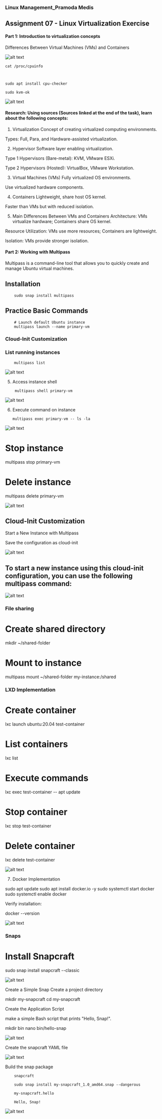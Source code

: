### Linux Management_Pramoda Medis

## Assignment 07 - Linux Virtualization Exercise

#### Part 1: Introduction to virtualization concepts

Differences Between Virtual Machines (VMs) and Containers

![alt text](01Size.png)

    cat /proc/cpuinfo



    sudo apt install cpu-checker

    sudo kvm-ok

![alt text](SS03.png)


#### Research: Using sources (Sources linked at the end of the task), learn about the following concepts:

1. Virtualization
Concept of creating virtualized computing environments.

Types: Full, Para, and Hardware-assisted virtualization.

2. Hypervisor
Software layer enabling virtualization.

Type 1 Hypervisors (Bare-metal): KVM, VMware ESXi.

Type 2 Hypervisors (Hosted): VirtualBox, VMware Workstation.

3. Virtual Machines (VMs)
Fully virtualized OS environments.

Use virtualized hardware components.

4. Containers
Lightweight, share host OS kernel.

Faster than VMs but with reduced isolation.

5. Main Differences Between VMs and Containers
Architecture: VMs virtualize hardware; Containers share OS kernel.

Resource Utilization: VMs use more resources; Containers are lightweight.

Isolation: VMs provide stronger isolation.

#### Part 2: Working with Multipass

Multipass is a command-line tool that allows you to quickly create and manage Ubuntu virtual machines.

## Installation

        sudo snap install multipass

## Practice Basic Commands

        # Launch default Ubuntu instance
        multipass launch --name primary-vm

### Cloud-Init Customization

### List running instances

        multipass list

![alt text](S01.png)

5. Access instance shell

        multipass shell primary-vm

![alt text](S02.png)

6.  Execute command on instance

        multipass exec primary-vm -- ls -la

![alt text](S03.png)

# Stop instance
multipass stop primary-vm

# Delete instance
multipass delete primary-vm

![alt text](S04.png)

## Cloud-Init Customization

Start a New Instance with Multipass

Save the configuration as cloud-init

![alt text](S05.png)

## To start a new instance using this cloud-init configuration, you can use the following multipass command:

![alt text](S06.png)

### File sharing

# Create shared directory
mkdir ~/shared-folder

# Mount to instance
multipass mount ~/shared-folder my-instance:/shared

### LXD Implementation

# Create container
lxc launch ubuntu:20.04 test-container

# List containers
lxc list

# Execute commands
lxc exec test-container -- apt update

# Stop container
lxc stop test-container

# Delete container
lxc delete test-container

![alt text](S07.png)

7. Docker Implementation

sudo apt update
sudo apt install docker.io -y
sudo systemctl start docker
sudo systemctl enable docker

Verify installation:

docker --version

![alt text](S08.png)

### Snaps

# Install Snapcraft

sudo snap install snapcraft --classic

![alt text](S09.png)

Create a Simple Snap
Create a project directory

mkdir my-snapcraft
cd my-snapcraft

Create the Application Script

make a simple Bash script that prints "Hello, Snap!".

mkdir bin
nano bin/hello-snap

![alt text](S10.png)

Create the snapcraft YAML file

![alt text](S11.png)

Build the snap package

        snapcraft

        sudo snap install my-snapcraft_1.0_amd64.snap --dangerous

        my-snapcraft.hello

        Hello, Snap!

![alt text](S12.png)
